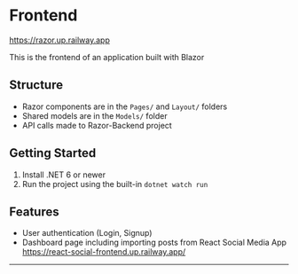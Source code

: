 # Frontend

https://razor.up.railway.app

This is the frontend of an application built with Blazor

## Structure
- Razor components are in the `Pages/` and `Layout/` folders
- Shared models are in the `Models/` folder
- API calls made to Razor-Backend project

## Getting Started
1. Install .NET 6 or newer
2. Run the project using the built-in `dotnet watch run`

## Features
- User authentication (Login, Signup)
- Dashboard page including importing posts from React Social Media App
https://react-social-frontend.up.railway.app/

---

